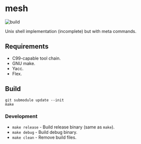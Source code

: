 # mesh
![build](https://github.com/vladaviedov/mesh/actions/workflows/build.yml/badge.svg)

Unix shell implementation (incomplete) but with meta commands.

## Requirements

- C99-capable tool chain.
- GNU make.
- Yacc.
- Flex.

## Build
```
git submodule update --init
make
```

### Development

- `make release` - Build release binary (same as `make`).
- `make debug` - Build debug binary.
- `make clean` - Remove build files.
